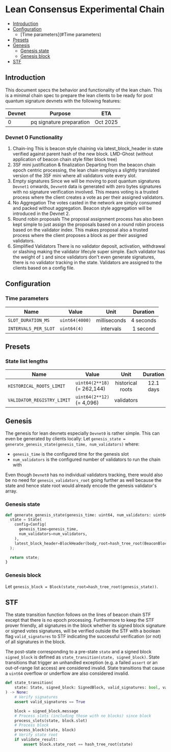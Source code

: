 # Lean Consensus Experimental Chain
<!-- mdformat-toc start --slug=github --no-anchors --maxlevel=6 --minlevel=2 -->

- [Introduction](#introduction)
- [Configuration](#Configuration)
  - [Time parameters](#Time parameters)
- [Presets](#Presets)
- [Genesis](#genesis)
  - [Genesis state](#genesis-state)
  - [Genesis block](#genesis-block)
- [STF](#STF)

<!-- mdformat-toc end -->

## Introduction

This document specs the behavior and functionality of the lean chain. This is a minimal chain spec to prepare the lean clients to be ready for post quantum signature devnets with the following features:

| Devnet | Purpose                    | ETA |
| ------ | -------                    | :-: |
| 0      | pq signature preparation   | Oct 2025 |


### Devnet 0 Functionality

1. Chain-ing
  This is beacon style chaining via latest_block_header in state verified against parent hash of the new block. LMD-Ghost (without application of beacon chain style filter block tree)
2. 3SF mini justification & finalization
  Departing from the beacon chain epoch centric processing, the lean chain employs a slightly translated version of the 3SF mini where all validators vote every slot.
3. Empty signatures
  Since we will be moving to post quantum signatures `Devnet1` onwards, `Devnet0` data is generated with zero bytes signatures with no signature verification involved. This means voting is a trusted process where the client creates a vote as per their assigned validators.
4. No Aggregation
  The votes casted in the network are simply consumed and packed without aggregation. Beacon style aggregation will be introduced in the Devnet 2.
5. Round robin proposals
  The proposal assignment process has also been kept simple to just assign the proposals based on a round robin process based on the validator index. This makes proposal also a trusted process where the client proposes a block as per their assigned validators.
5. Simplified Validators
  There is no validator deposit, activation, withdrawal or slashing making the validator lifecyle super simple. Each validator has the weight of `1` and since validators don't even generate signatures, there is no validator tracking in the state. Validators are assigned to the clients based on a config file.

## Configuration

### Time parameters

| Name                                  | Value                     |     Unit     |   Duration    |
| ------------------------------------- | ------------------------- | :----------: | :-----------: |
| `SLOT_DURATION_MS`                    | `uint64(4000)`            | milliseconds | 4 seconds     |
| `INTERVALS_PER_SLOT`                  | `uint64(4)`               | intervals    | 1 second      |

## Presets

### State list lengths

| Name                           | Value                                 |       Unit       |   Duration    |
| ------------------------------ | ------------------------------------- | :--------------: | :-----------: |
| `HISTORICAL_ROOTS_LIMIT`       | `uint64(2**18)` (= 262,144)           | historical roots |   12.1 days   |
| `VALIDATOR_REGISTRY_LIMIT`     | `uint64(2**12)` (= 4,096)             |    validators    |               |

## Genesis

The genesis for lean devnets especially `Devnet0` is rather simple. This can even be generated by clients locally:
Let `genesis_state = generate_genesis_state(genesis_time, num_validators)`
where:
 - `genesis_time` is the configured time for the genesis slot
 - `num_validators` is the configured number of validators to run the chain with

 Even though `Devnet0` has no individual validators tracking, there would also be no need for `genesis_validators_root` going further as well because the state and hence state root would already encode the genesis validator's array.

### Genesis state

```python
def generate_genesis_state(genesis_time: uint64, num_validators: uint64) -> State {
  state = State(
    config=Config(
      genesis_time=genesis_time,
      num_validators=num_validators,
    ),
    latest_block_header=BlockHeader(body_root=hash_tree_root(BeaconBlockBody())),
  );

  return state;
}
```

### Genesis block

Let `genesis_block = Block(state_root=hash_tree_root(genesis_state))`.

## STF

The state transition function follows on the lines of beacon chain STF except that there is no epoch processing. Furthermore to keep the STF prover friendly, all signatures in the block whether its signed block signature or signed votes signatures, will be verified outside the STF with a boolean flag `valid_signatures` to STF indicating the successful verification (or not) of all signatures in the block.

The post-state corresponding to a pre-state `state` and a signed block
`signed_block` is defined as `state_transition(state, signed_block)`. State
transitions that trigger an unhandled exception (e.g. a failed `assert` or an
out-of-range list access) are considered invalid. State transitions that cause a
`uint64` overflow or underflow are also considered invalid.

```python
def state_transition(
    state: State, signed_block: SignedBlock, valid_signatures: bool, validate_result: bool = True
) -> None:
    # Verify signatures
    assert valid_signatures == True

    block = signed_block.message
    # Process slots (including those with no blocks) since block
    process_slots(state, block.slot)
    # Process block
    process_block(state, block)
    # Verify state root
    if validate_result:
        assert block.state_root == hash_tree_root(state)
```